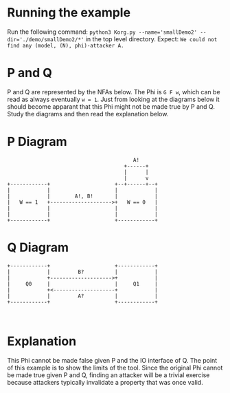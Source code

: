 # Running the example
Run the following command: `python3 Korg.py --name='smallDemo2' --dir='./demo/smallDemo2/*'` in the top level directory.
Expect: `We could not find any (model, (N), phi)-attacker A.`
# P and Q 
P and Q are represented by the NFAs below. The Phi  is `G F w`, which can be read as always eventually `w = 1`. Just from looking at the diagrams below it should become apparant that this Phi might not be made true by P and Q. Study the diagrams and then read the explanation below. 

# P Diagram
```
                                         A!
                                      +------+
                                      |      |
                                      |      v
+------------+                     +--+------+--+
|            |                     |            |
|            |        A!, B!       |            |
|   W == 1   +-------------------->+   W == 0   |
|            |                     |            |
|            |                     |            |
+------------+                     +------------+

```
# Q Diagram
```
+------------+                     +------------+
|            |         B?          |            |
|            +-------------------->+            |
|     Q0     |                     |     Q1     |
|            +<--------------------+            |
|            |         A?          |            |
+------------+                     +------------+

         
```

# Explanation
This Phi cannot be made false given P and the IO interface of Q. The point of this example is to show the limits of the tool. Since the original Phi cannot be made true given P and Q, finding an attacker will be a trivial exercise because attackers typically invalidate a property that was once valid. 